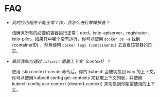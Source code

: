 # FAQ

* _我的应用程序不能正常工作，我怎么进行故障排查？_

  请确保所有的必要的容器运行正常：etcd，istio-apiserver，registrator，istio-pilot。如果其中哪个没有运行，你可以使用  `docker ps -a`  找到 {containerID} ，然后使用  `docker logs {containerID}` 去查看该容器的日志。

* _最后我如何通过 `istioctl`  重置上下文（context）？_

  使用 istio context-create 命令后，你的 kubectl 会被切换到 istio 的上下文。 你可以使用 kubectl config get-contexts 来获取上下文列表，并使用 kubectl config use-context {desired-context} 来切换到你期望使用的上下文。
